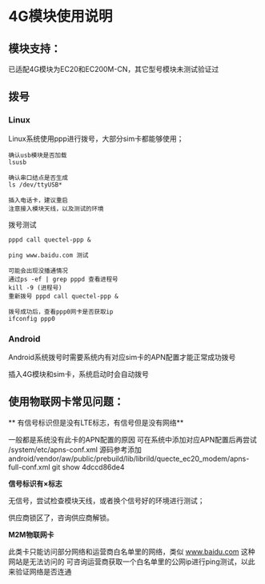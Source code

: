 # 4G模块使用说明

## 模块支持：

已适配4G模块为EC20和EC200M-CN，其它型号模块未测试验证过



## 拨号

### Linux

Linux系统使用ppp进行拨号，大部分sim卡都能够使用；

```
确认usb模块是否加载
lsusb

确认串口结点是否生成
ls /dev/ttyUSB*

插入电话卡，建议重启
注意接入模块天线，以及测试的环境
```

拨号测试

```
pppd call quectel-ppp &

ping www.baidu.com 测试

可能会出现没播通情况
通过ps -ef | grep pppd 查看进程号
kill -9 (进程号)
重新拨号 pppd call quectel-ppp &

拨号成功后，查看ppp0网卡是否获取ip
ifconfig ppp0
```



### Android

Android系统拨号时需要系统内有对应sim卡的APN配置才能正常成功拨号

插入4G模块和sim卡，系统启动时会自动拨号





## 使用物联网卡常见问题：

** 有信号标识但是没有LTE标志，有信号但是没有网络**

一般都是系统没有此卡的APN配置的原因
可在系统中添加对应APN配置后再尝试
/system/etc/apns-conf.xml
源码参考添加android/vendor/aw/public/prebuild/lib/librild/quecte_ec20_modem/apns-full-conf.xml
git show 4dccd86de4

**信号标识有×标志**

无信号，尝试检查模块天线，或者换个信号好的环境进行测试；

供应商锁区了，咨询供应商解锁。

**M2M物联网卡**

此类卡只能访问部分网络和运营商白名单里的网络，类似 www.baidu.com 这种网站是无法访问的
可咨询运营商获取一个白名单里的公网ip进行ping测试，以此来验证网络是否连通











